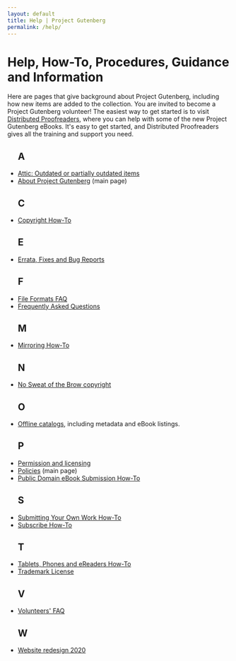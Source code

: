 ```yaml
---
layout: default
title: Help | Project Gutenberg
permalink: /help/
---
```


Help, How-To, Procedures, Guidance and Information
==================================================

Here are pages that give background about Project Gutenberg, including how new items are added to the collection. You are invited to become a Project Gutenberg volunteer! The easiest way to get started is to visit [Distributed Proofreaders](https://www.pgdp.net), where you can help with some of the new Project Gutenberg eBooks. It's easy to get started, and Distributed Proofreaders gives all the training and support you need.

 <div class="bookshelves ">
    <ul>
      <h2>A</h2>
       <li><a href="/attic/">Attic: Outdated or partially outdated items</a></li>
       <li><a href="/about">About Project Gutenberg</a> (main page)</li>
      <h2>C</h2>
       <li><a href="/help/copyright.html">Copyright How-To</a></li>
      <h2>E</h2>
       <li><a href="/help/errata.html">Errata, Fixes and Bug Reports</a></li>
      <h2>F</h2>
       <li><a href="/help/file_formats.html">File Formats FAQ</a></li>
       <li><a href="/help/faq.html">Frequently Asked Questions</a></li>
      <h2>M</h2>
       <li><a href="/help/mirroring.html">Mirroring How-To</a></li>
      <h2>N</h2>
       <li><a href="/help/no_sweat_copyright.html">No Sweat of the Brow copyright</a></li>
      <h2>O</h2>
       <li><a href="/ebooks/offline_catalogs.html">Offline catalogs</a>, including metadata and eBook listings.</li>
      <h2>P</h2>
       <li><a href="/policy/permission.html">Permission and licensing</a></li>
       <li><a href="/policy/">Policies</a> (main page)</li>
       <li><a href="/help/public_domain_ebook_submission.html">Public Domain eBook Submission How-To</a></li>
      <h2>S</h2>
       <li><a href="/help/submitting_your_own_work.html">Submitting Your Own Work How-To</a></li>
       <li><a href="/help/subscribe_how_to.html">Subscribe How-To</a></li>
      <h2>T</h2>
       <li><a href="/help/mobile.html">Tablets, Phones and eReaders How-To</a></li>
       <li><a href="/policy/license.html">Trademark License</a></li>
      <h2>V</h2>
       <li><a href="/help/volunteers_faq.html">Volunteers' FAQ</a></li>
      <h2>W</h2>
       <li><a href="/help/new_website.html">Website redesign 2020</a></li>
    </ul>
  </div>


